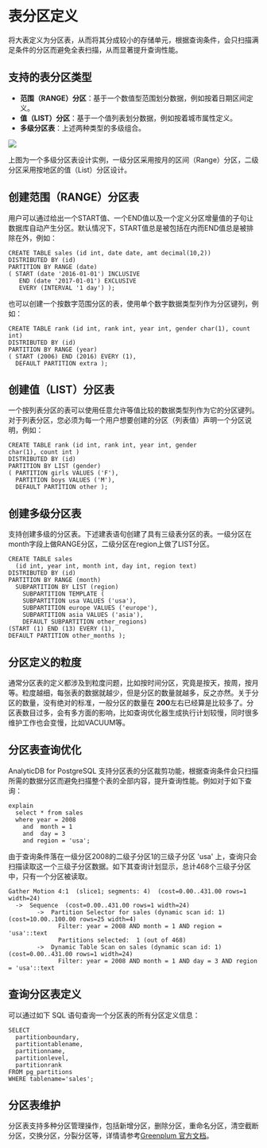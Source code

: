 # 表分区定义

将大表定义为分区表，从而将其分成较小的存储单元，根据查询条件，会只扫描满足条件的分区而避免全表扫描，从而显著提升查询性能。

## 支持的表分区类型

-   **范围（RANGE）分区**：基于一个数值型范围划分数据，例如按着日期区间定义。
-   **值（LIST）分区**：基于一个值列表划分数据，例如按着城市属性定义。
-   **多级分区表**：上述两种类型的多级组合。

![](https://static-aliyun-doc.oss-accelerate.aliyuncs.com/assets/img/zh-CN/2241129951/p51136.jpg)

上图为一个多级分区表设计实例，一级分区采用按月的区间（Range）分区，二级分区采用按地区的值（List）分区设计。

## 创建范围（RANGE）分区表

用户可以通过给出一个START值、一个END值以及一个定义分区增量值的子句让数据库自动产生分区。默认情况下，START值总是被包括在内而END值总是被排除在外，例如：

```
CREATE TABLE sales (id int, date date, amt decimal(10,2))
DISTRIBUTED BY (id)
PARTITION BY RANGE (date)
( START (date '2016-01-01') INCLUSIVE
   END (date '2017-01-01') EXCLUSIVE
   EVERY (INTERVAL '1 day') );
```

也可以创建一个按数字范围分区的表，使用单个数字数据类型列作为分区键列，例如：

```
CREATE TABLE rank (id int, rank int, year int, gender char(1), count int)
DISTRIBUTED BY (id)
PARTITION BY RANGE (year)
( START (2006) END (2016) EVERY (1), 
  DEFAULT PARTITION extra ); 
```

## 创建值（LIST）分区表

一个按列表分区的表可以使用任意允许等值比较的数据类型列作为它的分区键列。对于列表分区，您必须为每一个用户想要创建的分区（列表值）声明一个分区说明，例如：

```
CREATE TABLE rank (id int, rank int, year int, gender 
char(1), count int ) 
DISTRIBUTED BY (id)
PARTITION BY LIST (gender)
( PARTITION girls VALUES ('F'), 
  PARTITION boys VALUES ('M'), 
  DEFAULT PARTITION other );
```

## 创建多级分区表

支持创建多级的分区表。下述建表语句创建了具有三级表分区的表。一级分区在month字段上做RANGE分区，二级分区在region上做了LIST分区。

```
CREATE TABLE sales
  (id int, year int, month int, day int, region text)
DISTRIBUTED BY (id)
PARTITION BY RANGE (month)
  SUBPARTITION BY LIST (region)
    SUBPARTITION TEMPLATE (
    SUBPARTITION usa VALUES ('usa'),
    SUBPARTITION europe VALUES ('europe'),
    SUBPARTITION asia VALUES ('asia'),
    DEFAULT SUBPARTITION other_regions)
(START (1) END (13) EVERY (1), 
DEFAULT PARTITION other_months );
```

## 分区定义的粒度

通常分区表的定义都涉及到粒度问题，比如按时间分区，究竟是按天，按周，按月等。粒度越细，每张表的数据就越少，但是分区的数量就越多，反之亦然。关于分区的数量，没有绝对的标准，一般分区的数量在 **200**左右已经算是比较多了。分区表数目过多，会有多方面的影响，比如查询优化器生成执行计划较慢，同时很多维护工作也会变慢，比如VACUUM等。

## 分区表查询优化

AnalyticDB for PostgreSQL 支持分区表的分区裁剪功能，根据查询条件会只扫描所需的数据分区而避免扫描整个表的全部内容，提升查询性能。例如对于如下查询：

```
explain 
  select * from sales 
  where year = 2008 
    and  month = 1 
    and  day = 3 
    and region = 'usa';
```

由于查询条件落在一级分区2008的二级子分区1的三级子分区 'usa' 上，查询只会扫描读取这一个三级子分区数据。如下其查询计划显示，总计468个三级子分区中，只有一个分区被读取。

```
Gather Motion 4:1  (slice1; segments: 4)  (cost=0.00..431.00 rows=1 width=24)
  ->  Sequence  (cost=0.00..431.00 rows=1 width=24)
        ->  Partition Selector for sales (dynamic scan id: 1)  (cost=10.00..100.00 rows=25 width=4)
              Filter: year = 2008 AND month = 1 AND region = 'usa'::text
              Partitions selected:  1 (out of 468)
        ->  Dynamic Table Scan on sales (dynamic scan id: 1)  (cost=0.00..431.00 rows=1 width=24)
              Filter: year = 2008 AND month = 1 AND day = 3 AND region = 'usa'::text
```

## 查询分区表定义

可以通过如下 SQL 语句查询一个分区表的所有分区定义信息：

```
SELECT 
  partitionboundary, 
  partitiontablename, 
  partitionname,
  partitionlevel, 
  partitionrank
FROM pg_partitions 
WHERE tablename='sales';
```

## 分区表维护

分区表支持多种分区管理操作，包括新增分区，删除分区，重命名分区，清空截断分区，交换分区，分裂分区等，详情请参考[Greenplum 官方文档](http://docs.greenplum.org/6-4/ref_guide/sql_commands/CREATE_TABLE.html)。

